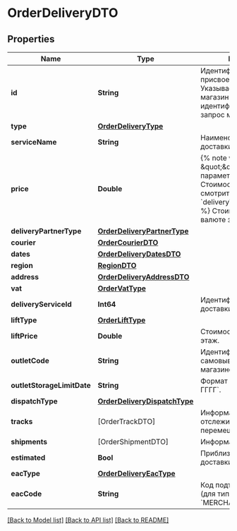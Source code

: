# OrderDeliveryDTO

## Properties
Name | Type | Description | Notes
------------ | ------------- | ------------- | -------------
**id** | **String** | Идентификатор доставки, присвоенный магазином.  Указывается, только если магазин передал данный идентификатор в ответе на запрос методом [POST cart](../../pushapi/reference/cart.md).  | [optional] 
**type** | [**OrderDeliveryType**](OrderDeliveryType.md) |  | [optional] 
**serviceName** | **String** | Наименование службы доставки. | [optional] 
**price** | **Double** | {% note warning \&quot;\&quot; %}  Этот параметр устарел. Стоимость доставки смотрите в параметре &#x60;deliveryTotal&#x60;.  {% endnote %}  Стоимость доставки в валюте заказа.  | [optional] 
**deliveryPartnerType** | [**OrderDeliveryPartnerType**](OrderDeliveryPartnerType.md) |  | [optional] 
**courier** | [**OrderCourierDTO**](OrderCourierDTO.md) |  | [optional] 
**dates** | [**OrderDeliveryDatesDTO**](OrderDeliveryDatesDTO.md) |  | [optional] 
**region** | [**RegionDTO**](RegionDTO.md) |  | [optional] 
**address** | [**OrderDeliveryAddressDTO**](OrderDeliveryAddressDTO.md) |  | [optional] 
**vat** | [**OrderVatType**](OrderVatType.md) |  | [optional] 
**deliveryServiceId** | **Int64** | Идентификатор службы доставки. | [optional] 
**liftType** | [**OrderLiftType**](OrderLiftType.md) |  | [optional] 
**liftPrice** | **Double** | Стоимость подъема на этаж. | [optional] 
**outletCode** | **String** | Идентификатор пункта самовывоза, присвоенный магазином. | [optional] 
**outletStorageLimitDate** | **String** | Формат даты: &#x60;ДД-ММ-ГГГГ&#x60;.  | [optional] 
**dispatchType** | [**OrderDeliveryDispatchType**](OrderDeliveryDispatchType.md) |  | [optional] 
**tracks** | [OrderTrackDTO] | Информация для отслеживания перемещений посылки. | [optional] 
**shipments** | [OrderShipmentDTO] | Информация о посылках. | [optional] 
**estimated** | **Bool** | Приблизительная ли дата доставки. | [optional] 
**eacType** | [**OrderDeliveryEacType**](OrderDeliveryEacType.md) |  | [optional] 
**eacCode** | **String** | Код подтверждения ЭАПП (для типа &#x60;MERCHANT_TO_COURIER&#x60;).  | [optional] 

[[Back to Model list]](../README.md#documentation-for-models) [[Back to API list]](../README.md#documentation-for-api-endpoints) [[Back to README]](../README.md)



